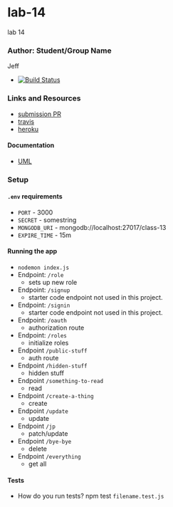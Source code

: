 # lab-14
lab 14

### Author: Student/Group Name
Jeff

* [![Build Status](https://www.travis-ci.com/jeff-401-js/lab-04.svg?branch=dev)](https://www.travis-ci.com/jeff-401-js/lab-14)

### Links and Resources
* [submission PR](https://github.com/JeffLawrence1/lab-14/pull/1)
* [travis](https://www.travis-ci.com/jeff-401-js/lab-14)
* [heroku](https://fierce-tundra-51744.herokuapp.com/)

#### Documentation
* [UML](https://photos.app.goo.gl/cvPCpcn4SpdhPJ5TA)

### Setup
#### `.env` requirements
* `PORT` - 3000
* `SECRET` - somestring
* `MONGODB_URI` - mongodb://localhost:27017/class-13
* `EXPIRE_TIME` - 15m

#### Running the app
* `nodemon index.js`
* Endpoint: `/role`
  * sets up new role
* Endpoint: `/signup`
  * starter code endpoint not used in this project.
* Endpoint: `/signin`
  * starter code endpoint not used in this project.
* Endpoint: `/oauth`
  * authorization route
* Endpoint: `/roles`
  * initialize roles
* Endpoint `/public-stuff`
  * auth route
* Endpoint `/hidden-stuff`
  * hidden stuff
* Endpoint `/something-to-read`
  * read
* Endpoint `/create-a-thing`
  * create
* Endpoint `/update`
  * update
* Endpoint `/jp`
  * patch/update
* Endpoint `/bye-bye`
  * delete
* Endpoint `/everything`
  * get all

#### Tests
* How do you run tests?
npm test `filename.test.js`
